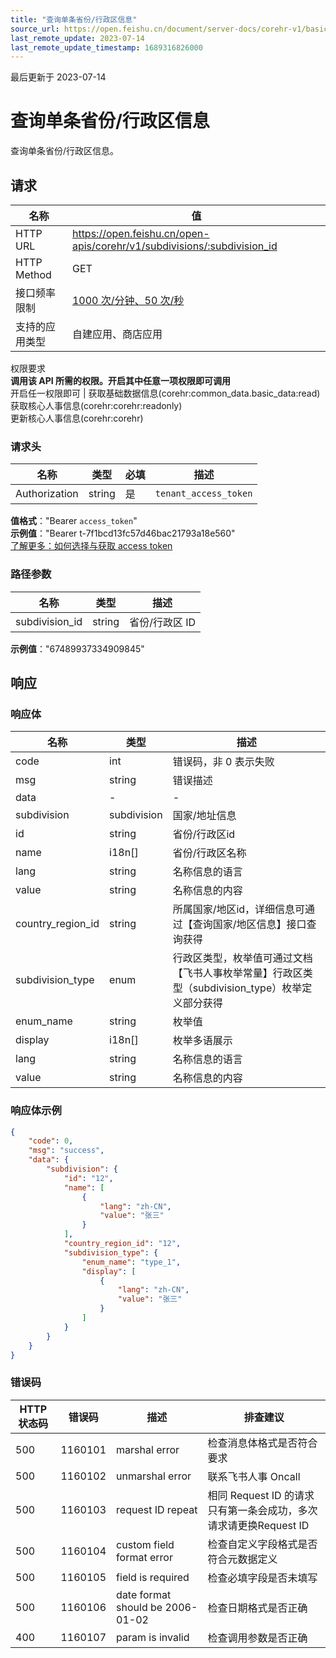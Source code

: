 ```yaml
---
title: "查询单条省份/行政区信息"
source_url: https://open.feishu.cn/document/server-docs/corehr-v1/basic-infomation/location_data/get-2
last_remote_update: 2023-07-14
last_remote_update_timestamp: 1689316826000
---
```

最后更新于 2023-07-14

# 查询单条省份/行政区信息

查询单条省份/行政区信息。

## 请求
名称 | 值
---|---
HTTP URL | https://open.feishu.cn/open-apis/corehr/v1/subdivisions/:subdivision_id
HTTP Method | GET
接口频率限制 | [1000 次/分钟、50 次/秒](https://open.feishu.cn/document/ukTMukTMukTM/uUzN04SN3QjL1cDN)
支持的应用类型 | 自建应用、商店应用
权限要求  
            **调用该 API 所需的权限。开启其中任意一项权限即可调用**  
            开启任一权限即可 | 获取基础数据信息(corehr:common_data.basic_data:read)  
            获取核心人事信息(corehr:corehr:readonly)  
            更新核心人事信息(corehr:corehr)

### 请求头

名称 | 类型 | 必填 | 描述
--- | --- | --- | ---
Authorization | string | 是 | `tenant_access_token`  
**值格式**："Bearer `access_token`"  
**示例值**："Bearer t-7f1bcd13fc57d46bac21793a18e560"  
[了解更多：如何选择与获取 access token](https://open.feishu.cn/document/uAjLw4CM/ugTN1YjL4UTN24CO1UjN/trouble-shooting/how-to-choose-which-type-of-token-to-use)

### 路径参数

名称 | 类型 | 描述
--- | --- | ---
subdivision_id | string | 省份/行政区 ID  
**示例值**："67489937334909845"

## 响应

### 响应体

名称 | 类型 | 描述
--- | --- | ---
code | int | 错误码，非 0 表示失败
msg | string | 错误描述
data | \- | \-
subdivision | subdivision | 国家/地址信息
id | string | 省份/行政区id
name | i18n\[\] | 省份/行政区名称
lang | string | 名称信息的语言
value | string | 名称信息的内容
country_region_id | string | 所属国家/地区id，详细信息可通过【查询国家/地区信息】接口查询获得
subdivision_type | enum | 行政区类型，枚举值可通过文档【飞书人事枚举常量】行政区类型（subdivision_type）枚举定义部分获得
enum_name | string | 枚举值
display | i18n\[\] | 枚举多语展示
lang | string | 名称信息的语言
value | string | 名称信息的内容

### 响应体示例
```json
{
    "code": 0,
    "msg": "success",
    "data": {
        "subdivision": {
            "id": "12",
            "name": [
                {
                    "lang": "zh-CN",
                    "value": "张三"
                }
            ],
            "country_region_id": "12",
            "subdivision_type": {
                "enum_name": "type_1",
                "display": [
                    {
                        "lang": "zh-CN",
                        "value": "张三"
                    }
                ]
            }
        }
    }
}
```

### 错误码

HTTP状态码 | 错误码 | 描述 | 排查建议
--- | --- | --- | ---
500 | 1160101 | marshal error | 检查消息体格式是否符合要求
500 | 1160102 | unmarshal error | 联系飞书人事 Oncall
500 | 1160103 | request ID repeat | 相同 Request ID 的请求只有第一条会成功，多次请求请更换Request ID
500 | 1160104 | custom field format error | 检查自定义字段格式是否符合元数据定义
500 | 1160105 | field is required | 检查必填字段是否未填写
500 | 1160106 | date format should be 2006-01-02 | 检查日期格式是否正确
400 | 1160107 | param is invalid | 检查调用参数是否正确
